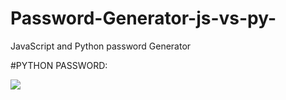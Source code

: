 # Password-Generator-js-vs-py-
JavaScript and Python password Generator



#PYTHON PASSWORD:

![](https://pandao.github.io/editor.md/examples/images/4.jpg)
